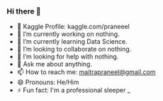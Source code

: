 ### Hi there 👋

<!--
**praneel1/praneel1** is a ✨ _special_ ✨ repository because its `README.md` (this file) appears on your GitHub profile.

Here are some ideas to get you started:-->
- 🤖 Kaggle Profile: kaggle.com/praneeel
- 🔭 I’m currently working on nothing.
- 🌱 I’m currently learning Data Science.
- 👯 I’m looking to collaborate on nothing.
- 🤔 I’m looking for help with nothing.
- 💬 Ask me about anything.
- 📫 How to reach me: maitrapraneel@gmail.com
- 😄 Pronouns: He/Him
- ⚡ Fun fact: I'm a professional sleeper
_
